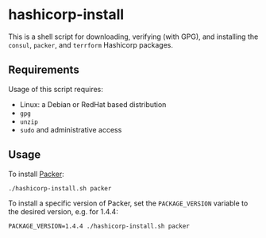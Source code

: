 # hashicorp-install

This is a shell script for downloading, verifying (with GPG), and installing
the `consul`, `packer`, and `terrform` Hashicorp packages.

## Requirements

Usage of this script requires:

* Linux: a Debian or RedHat based distribution
* `gpg`
* `unzip`
* `sudo` and administrative access

## Usage

To install [Packer](https://www.packer.io):

```
./hashicorp-install.sh packer
```

To install a specific version of Packer, set the `PACKAGE_VERSION` variable to the desired version, e.g. for 1.4.4:

```
PACKAGE_VERSION=1.4.4 ./hashicorp-install.sh packer
```
